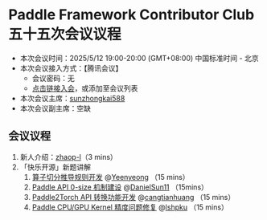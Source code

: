 # Paddle Framework Contributor Club 五十五次会议议程

- 本次会议时间：2025/5/12 19:00-20:00 (GMT+08:00) 中国标准时间 - 北京
- 本次会议接入方式：【腾讯会议】
  - 会议密码：无
  - [点击链接入会](https://meeting.tencent.com/dm/GTgs81NbjZQ1)，或添加至会议列表
- 本次会议主席：[sunzhongkai588](https://github.com/sunzhongkai588)
- 本次会议副主席：空缺

## 会议议程

1. 新人介绍：[zhaop-l](https://github.com/zhaop-l)（3 mins）
2. 「快乐开源」新题讲解
   1. [算子切分推导规则开发](https://github.com/PaddlePaddle/Paddle/issues/72415) @[Yeenyeong](https://github.com/Yeenyeong) （15 mins）
   2. [Paddle API 0-size 机制建设](https://github.com/PaddlePaddle/Paddle/issues/72637) @[DanielSun11](https://github.com/DanielSun11) （15mins）
   3. [Paddle2Torch API 转换功能开发](https://github.com/PaddlePaddle/Paddle/issues/72643) @[cangtianhuang](https://github.com/cangtianhuang) （15 mins）
   4. [Paddle CPU/GPU Kernel 精度问题修复](https://github.com/PaddlePaddle/Paddle/issues/72667) @[lshpku](https://github.com/lshpku) （15 mins）
